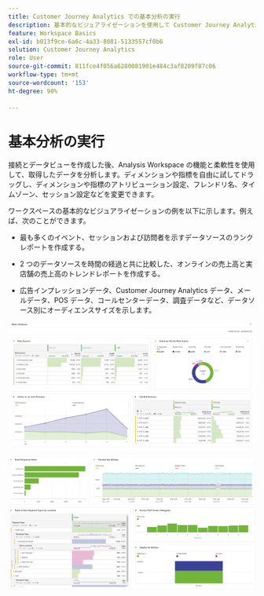 ```yaml
---
title: Customer Journey Analytics での基本分析の実行
description: 基本的なビジュアライゼーションを使用して Customer Journey Analytics のデータを分析する方法について説明します。
feature: Workspace Basics
exl-id: b013f9ce-6a6c-4a33-8081-5133557cf0b6
solution: Customer Journey Analytics
role: User
source-git-commit: 811fce4f056a6280081901e484c3af8209f87c06
workflow-type: tm+mt
source-wordcount: '153'
ht-degree: 90%

---
```


# 基本分析の実行

接続とデータビューを作成した後、Analysis Workspace の機能と柔軟性を使用して、取得したデータを分析します。ディメンションや指標を自由に試してドラッグし、ディメンションや指標のアトリビューション設定、フレンドリ名、タイムゾーン、セッション設定などを変更できます。

ワークスペースの基本的なビジュアライゼーションの例を以下に示します。例えば、次のことができます。

* 最も多くのイベント、セッションおよび訪問者を示すデータソースのランクレポートを作成する。

* 2 つのデータソースを時間の経過と共に比較した、オンラインの売上高と実店舗の売上高のトレンドレポートを作成する。

* 広告インプレッションデータ、Customer Journey Analytics データ、メールデータ、POS データ、コールセンターデータ、調査データなど、データソース別にオーディエンスサイズを示します。

![基本的な分析グラフのビジュアライゼーションの例。 ](assets/cja-basic-analysis.png)

![基本分析グラフのビジュアライゼーションのその他の例](assets/cja-basic-analysis2.png)
